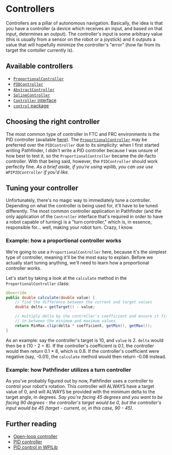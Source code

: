 # Controllers
Controllers are a pillar of autonomous navigation. Basically, the idea is
that you have a controller (a device which receives an input, and based on
that input, determines an output). The controller's input is some arbitrary
value (this is usually from a sensor on the robot or a joystick) and it outputs
a value that will hopefully minimize the controller's "error" (how far from
its target the contoller currently is).

## Available controllers
- [`ProportionalController`](../pathfinder2-kinematics/src/main/java/me/wobblyyyy/pathfinder2/control/ProportionalController.java)
- [`PIDController`](../pathfinder2-kinematics/src/main/java/me/wobblyyyy/pathfinder2/control/PIDController.java)
- [`AbstractController`](../pathfinder2-kinematics/src/main/java/me/wobblyyyy/pathfinder2/control/AbstractController.java)
- [`SplineController`](../pathfinder2-kinematics/src/main/java/me/wobblyyyy/pathfinder2/control/SplineController.java)
- [`Controller` interface](../pathfinder2-kinematics/src/main/java/me/wobblyyyy/pathfinder2/control/Controller.java)
- [`control` package](../pathfinder2-kinematics/src/main/java/me/wobblyyyy/pathfinder2/control/)

## Choosing the right controller
The most common type of controller in FTC and FRC environments is the PID
controller (available [here](../pathfinder2-kinematics/src/main/java/me/wobblyyyy/pathfinder2/control/PIDController.java)).
The [`ProportionalController`](../pathfinder2-kinematics/src/main/java/me/wobblyyyy/pathfinder2/control/ProportionalController.java)
may be preferred over the `PIDController` due to its simplicity: when I first
started writing Pathfinder, I didn't write a PID controller because I was unsure
of how best to test it, so the `ProportionalController` became the de-facto
controller. With that being said, however, the `PIDController` should work
perfectly fine. _As a brief aside, if you're using wpilib, you can use use
`WPIPIDController` if you'd like._

## Tuning your controller
Unfortunately, there's no magic way to immediately tune a controller.
Depending on what the controller is being used for, it'll have to be tuned
differently. The most common controller application in Pathfinder (and the only
application of the `Controller` interface that's required in order to have a
robot capable of turning) is a "turn controller," which is, in essence,
responsible for... well, making your robot turn. Crazy, I know.

### Example: how a proportional controller works
We're going to use a `ProportionalController` here, because it's the simplest
type of controller, meaning it'll be the most easy to explain. Before we
actually start tuning anything, we'll need to learn how a proportional
controller works.

Let's start by taking a look at the `calculate` method in the
`ProportionalController` class:
```java
@Override
public double calculate(double value) {
    // find the difference between the current and target values
    double delta = getTarget() - value;

    // multiply delta by the controller's coefficient and ensure it fits
    // in between the minimum and maximum values
    return MinMax.clip(delta * coefficient, getMin(), getMax());
}
```

As an example: say the controller's target is 10, and `value` is 2. `delta`
would then be `8` (10 - 2 = 8). If the controller's coefficient is 0.1, the
controller would then return 0.1 * 8, which is 0.8. If the controller's
coefficient were negative (say, -0.01), the `calculate` method would then
return -0.08 instead.

### Example: how Pathfinder utilizes a turn controller
As you've probably figured out by now, Pathfinder uses a controller to control
your robot's rotation. This controller will ALWAYS have a target value of 0,
and will ALWAYS be provided with the minimum delta to the target angle, in
degrees. _Say you're facing 45 degrees and you want to be facing 90 degrees -
the controller's target would be 0, but the controller's input would be 45
(target - current, or, in this case, 90 - 45)._

## Further reading
- [Open-loop controller](https://en.wikipedia.org/wiki/Open-loop_controller)
- [PID controller](https://en.wikipedia.org/wiki/PID_controller)
- [PID control in WPILib](https://docs.wpilib.org/en/stable/docs/software/advanced-controls/controllers/pidcontroller.html)
